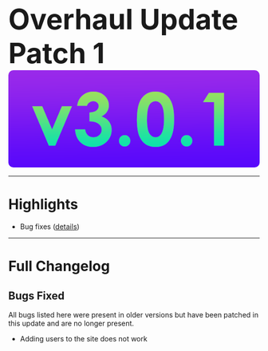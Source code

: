 
<h1 style="font-size:4em;margin-bottom:0;">Overhaul Update Patch 1</h1>
<img src="/public/v3.0.1.png" height="5%" style="border-radius:10px">

<hr>

# Highlights

- Bug fixes ([details](#bugs-fixed))

<hr>

# Full Changelog

## Bugs Fixed

All bugs listed here were present in older versions but have been patched in this update and are no longer present.

- Adding users to the site does not work

